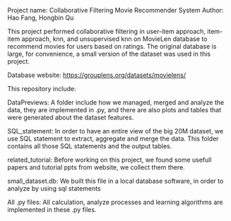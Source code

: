 Project name: Collaborative Filtering Movie Recommender System
Author: Hao Fang, Hongbin Qu

This project performed collaborative filtering in user-item approach, item-item approach, knn, and unsupervised knn on MovieLen database to recommend movies for users based on ratings. The original database is large, for convenience, a small version of the dataset was used in this project.

Database website: https://grouplens.org/datasets/movielens/

This repository include:

DataPreviews: A folder include how we managed, merged and analyze the data, they are implemented in .py, and there are also plots and tables that were generated about the dataset features.

SQL_statement: In order to have an entire view of the big 20M dataset, we use SQL statement to extract, aggregate and merge the data. This folder contains all those SQL statements and the output tables.

related_tutorial: Before working on this project, we found some usefull papers and tutorial ppts from website, we collect them there.

small_dataset.db: We built this file in a local database software, in order to analyze by using sql statements

All .py files: All calculation, analyze processes and learning algorithms are implemented in these .py files.
